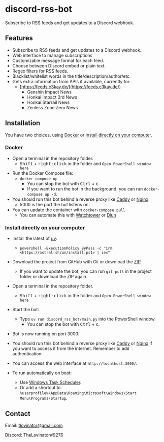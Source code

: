 # discord-rss-bot

Subscribe to RSS feeds and get updates to a Discord webhook.

## Features

- Subscribe to RSS feeds and get updates to a Discord webhook.
- Web interface to manage subscriptions.
- Customizable message format for each feed.
- Choose between Discord embed or plain text.
- Regex filters for RSS feeds.
- Blacklist/whitelist words in the title/description/author/etc.
- Gets extra information from APIs if available, currently for:
  - [https://feeds.c3kay.de/](https://feeds.c3kay.de/)
    - Genshin Impact News
    - Honkai Impact 3rd News
    - Honkai Starrail News
    - Zenless Zone Zero News

## Installation

You have two choices, using [Docker](#docker)
or [install directly on your computer](#install-directly-on-your-computer).

### Docker

- Open a terminal in the repository folder.
  - <kbd>Shift</kbd> + <kbd>right-click</kbd> in the folder and `Open PowerShell window here`
- Run the Docker Compose file:
  - `docker-compose up`
    - You can stop the bot with <kbd>Ctrl</kbd> + <kbd>c</kbd>.
    - If you want to run the bot in the background, you can run `docker-compose up -d`.
- You should run this bot behind a reverse proxy like [Caddy](https://caddyserver.com/)
  or [Nginx](https://www.nginx.com/).
  - 5000 is the port the bot listens on.
- You can update the container with `docker-compose pull`
  - You can automate this with [Watchtower](https://github.com/containrrr/watchtower)
      or [Diun](https://github.com/crazy-max/diun)

### Install directly on your computer

- Install the latest of [uv](https://docs.astral.sh/uv/#installation):
    - `powershell -ExecutionPolicy ByPass -c "irm <https://astral.sh/uv/install.ps1> | iex"`
- Download the project from GitHub with Git or download
  the [ZIP](https://github.com/TheLovinator1/discord-rss-bot/archive/refs/heads/master.zip).
  - If you want to update the bot, you can run `git pull` in the project folder or download the ZIP again.
- Open a terminal in the repository folder.
  - <kbd>Shift</kbd> + <kbd>right-click</kbd> in the folder and `Open PowerShell window here`
- Start the bot:
  - Type `uv run discord_rss_bot/main.py` into the PowerShell window.
    - You can stop the bot with <kbd>Ctrl</kbd> + <kbd>c</kbd>.
- Bot is now running on port 3000.
- You should run this bot behind a reverse proxy like [Caddy](https://caddyserver.com/)
  or [Nginx](https://www.nginx.com/) if you want to access it from the internet. Remember to add authentication.
- You can access the web interface at `http://localhost:3000/`.

- To run automatically on boot:
  - Use [Windows Task Scheduler](https://en.wikipedia.org/wiki/Windows_Task_Scheduler).
  - Or add a shortcut to `%userprofile%\AppData\Roaming\Microsoft\Windows\Start Menu\Programs\Startup`.

## Contact

Email: [tlovinator@gmail.com](mailto:tlovinator@gmail.com)

Discord: TheLovinator#9276
